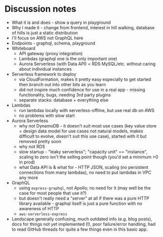 # Discussion notes

- What it is and does - show a query in playground
- Why I made it - change from frontend, interest in hill walking, database of hills is just a static distribution
- I'll focus on AWS not GraphQL here
- Endpoints - graphql, schema, playground
- Whiteboard
  - API gateway (proxy integration)
  - Lambdas (graphql one is the only important one)
  - Aurora Serverless (with Data API) = RDS MySQL/etc. without caring about individual instances
- Serverless framework to deploy
  - via CloudFormation, makes it pretty easy especially to get started then branch out into other bits as you learn
  - did not inspire much confidence for use in a real app - missing functionality, bugs, needing 3rd party plugins
  - separate stacks: database + everything else
- Lambdas
  - run lambdas locally with serverless-offline, but use real db on AWS
  - no problems with slow start
- Aurora Serverless
  - why not DynamoDB - it doesn't suit most use cases (key value store = design data model for use cases not natural models, makes difficult to evolve, doesn't suit this use case), started with it but removed pretty soon
  - why not RDS
  - slow startup - "leaky serverless"; "capacity unit" == "instance", scaling to zero isn't the selling point though (you'd set a minimum >0 in prod)
  - what Data API is & what for - HTTP JSON, scaling (no persistent connections from many lambdas), no need to put lambdas in VPC any more
- GraphQL
  - using `express-graphql`, not Apollo; no need for it (may well be the case for most people that use it?)
  - but doesn't really need a "server" at all if there was a pure HTTP library available - graphql itself is just a pure function with no awareness of HTTP
  - `aws-serverless-express`
- Landscape generally confusing, much outdated info (e.g. blog posts), docs for things not yet implemented (!), poor failure/error handling, had to read GitHub threads for quite a few things even in this basic app.

